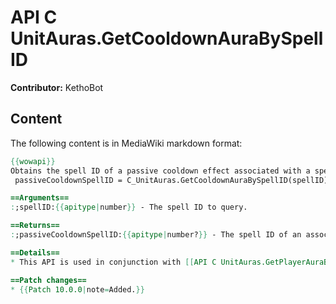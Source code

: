 # API C UnitAuras.GetCooldownAuraBySpellID

**Contributor:** KethoBot

## Content

The following content is in MediaWiki markdown format:

```mediawiki
{{wowapi}}
Obtains the spell ID of a passive cooldown effect associated with a spell.
 passiveCooldownSpellID = C_UnitAuras.GetCooldownAuraBySpellID(spellID)

==Arguments==
:;spellID:{{apitype|number}} - The spell ID to query.

==Returns==
:;passiveCooldownSpellID:{{apitype|number?}} - The spell ID of an associated passive aura effect, if any.

==Details==
* This API is used in conjunction with [[API C UnitAuras.GetPlayerAuraBySpellID|C_UnitAuras.GetPlayerAuraBySpellID]] to display passive effect cooldowns on action buttons.

==Patch changes==
* {{Patch 10.0.0|note=Added.}}
```